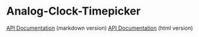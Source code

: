 # Analog-Clock-Timepicker
[API Documentation](docs/timepicker-api-doc.md) (markdown version)
[API Documentation](docs/timepicker-api-doc.html) (html version)
